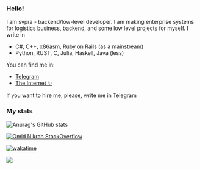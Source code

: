 ### Hello!

I am svpra - backend/low-level developer. I am making enterprise systems 
for logistics business, backend, and some low level projects for myself. I write in
- C#, C++, x86asm, Ruby on Rails (as a mainstream) 
- Python, RUST, C, Julia, Haskell, Java (less)

You can find me in:
- [Telegram](HTTPS://t.me/svprax) 
- [The Internet ✨](https://svpra.ml/)
                                   
If you want to hire me, please, write me in Telegram

### My stats

![Anurag's GitHub stats](https://github-readme-stats.vercel.app/api?username=svpra&theme=dark&include_all_commits=true&count_private=true&show_icons=true)

[![Omid Nikrah StackOverflow](https://github-readme-stackoverflow.vercel.app/?userID=17337055&layout=compact&theme=dark)](https://ru.stackoverflow.com/users/469436/svpra)

[![wakatime](https://wakatime.com/badge/user/4f140be3-3d32-41c2-b9fe-9f89c2e6ab34.svg)](https://wakatime.com/@4f140be3-3d32-41c2-b9fe-9f89c2e6ab34)

![](https://komarev.com/ghpvc/?username=svpra&color=brightgreen)


 
